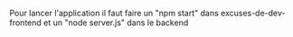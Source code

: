 Pour lancer l'application il faut faire un "npm start" dans excuses-de-dev-frontend et un "node server.js" dans le backend